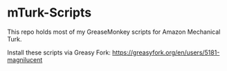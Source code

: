 mTurk-Scripts
=============

This repo holds most of my GreaseMonkey scripts for Amazon Mechanical Turk.

Install these scripts via Greasy Fork: https://greasyfork.org/en/users/5181-magnilucent